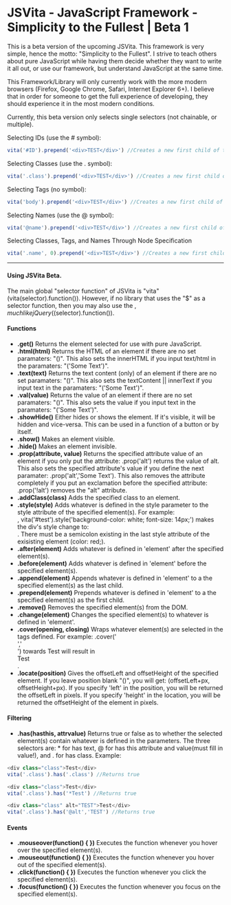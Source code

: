 JSVita - JavaScript Framework - Simplicity to the Fullest | Beta 1
===============================

This is a beta version of the upcoming JSVita. This framework is very simple, hence the motto: "Simplicity to the Fullest". I strive to teach others about pure JavaScript while having them decide whether they want to write it all out, or use our framework, but understand JavaScript at the same time.

This Framework/Library will only currently work with the more modern browsers (Firefox, Google Chrome, Safari, Internet Explorer 6+). I believe that in order for someone to get the full experience of developing, they should experience it in the most modern conditions.

Currently, this beta version only selects single selectors (not chainable, or multiple).

Selecting IDs (use the # symbol):
```javascript
vita('#ID').prepend('<div>TEST</div>') //Creates a new first child of the ID: ID
```

Selecting Classes (use the . symbol):
```javascript
vita('.class').prepend('<div>TEST</div>') //Creates a new first child of all classes with the class name: class
```

Selecting Tags (no symbol):
```javascript
vita('body').prepend('<div>TEST</div>') //Creates a new first child of the tag: body
```

Selecting Names (use the @ symbol):
```javascript
vita('@name').prepend('<div>TEST</div>') //Creates a new first child of elements with the name: name
```

Selecting Classes, Tags, and Names Through Node Specification
```javascript
vita('.name', 0).prepend('<div>TEST</div>') //Creates a new first child of the first element that contains the class name: class
```
-------------
#### Using JSVita Beta.  
The main global "selector function" of JSVita is "vita" (vita(selector).function()). However, if no library that uses the "$" as a selector function, then you may also use the $, much like jQuery ($(selector).function()).

#### Functions
* __.get()__ Returns the element selected for use with pure JavaScript.
* __.html(html)__ Returns the HTML of an element if there are no set paramaters: "()". This also sets the innerHTML if you input text/html in the paramaters: "('Some Text')".
* __.text(text)__ Returns the text content (only) of an element if there are no set paramaters: "()". This also sets the textContent || innerText if you input text in the paramaters: "('Some Text')".
* __.val(value)__ Returns the value of an element if there are no set paramaters: "()". This also sets the value if you input text in the paramaters: "('Some Text')".
* __.showHide()__ Either hides or shows the element. If it's visible, it will be hidden and vice-versa. This can be used in a function of a button or by itself.
* __.show()__ Makes an element visible.
* __.hide()__ Makes an element invisible.
* __.prop(attribute, value)__ Returns the specified attribute value of an element if you only put the attribute: .prop('alt') returns the value of alt. This also sets the specified attribute's value if you define the next paramater: .prop('alt','Some Text'). This also removes the attribute completely if you put an exclamation before the specified attribute: .prop('!alt') removes the "alt" attribute.
* __.addClass(class)__ Adds the specified class to an element.
* __.style(style)__ Adds whatever is defined in the style parameter to the style attribute of the specified element(s). For example: <div id="test" style="color: red;"></div>, vita('#test').style('background-color: white; font-size: 14px;') makes the div's style change to: <div id="test" style="color: red;background-color: white; font-size: 14px;"></div>. There must be a semicolon existing in the last style attribute of the exisisting element (color: red;).
* __.after(element)__ Adds whatever is defined in 'element' after the specified element(s).
* __.before(element)__ Adds whatever is defined in 'element' before the specified element(s).
* __.append(element)__ Appends whatever is defined in 'element' to a the specified element(s) as the last child.
* __.prepend(element)__ Prepends whatever is defined in 'element' to a the specified element(s) as the first child.
* __.remove()__ Removes the specified element(s) from the DOM.
* __.change(element)__ Changes the specified element(s) to whatever is defined in 'element'.
* __.cover(opening, closing)__ Wraps whatever element(s) are selected in the tags defined. For example: .cover('<div class="test">','</div>') towards <span>Test</span> will result in <div class="test"><span>Test</span></div>.
* __.locate(position)__ Gives the offsetLeft and offsetHeight of the specified element. If you leave position blank "()", you will get: (offsetLeft+px, offsetHeight+px). If you specify 'left' in the position, you will be returned the offsetLeft in pixels. If you specify 'height' in the location, you will be returned the offsetHeight of the element in pixels.



#### Filtering
* __.has(hasthis, attrvalue)__ Returns true or false as to whether the selected element(s) contain whatever is defined in the parameters. The three selectors are: * for has text, @ for has this attribute and value(must fill in value!), and . for has class. Example:

```javascript
<div class="class">Test</div>
vita('.class').has('.class') //Returns true
```

```javascript
<div class="class">Test</div>
vita('.class').has('*Test') //Returns true
```

```javascript
<div class="class" alt="TEST">Test</div>
vita('.class').has('@alt','TEST') //Returns true
```



#### Events
* __.mouseover(function() { })__ Executes the function whenever you hover over the specified element(s).
* __.mouseout(function() { })__ Executes the function whenever you hover out of the specified element(s).
* __.click(function() { })__ Executes the function whenever you click the specified element(s).
* __.focus(function() { })__ Executes the function whenever you focus on the specified element(s).





